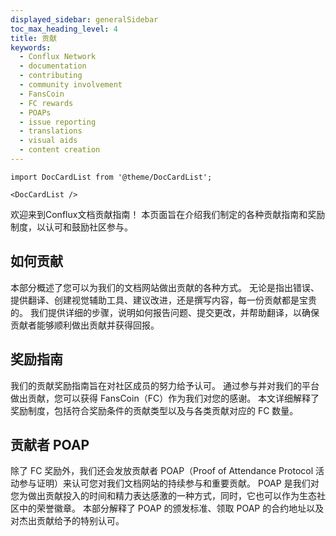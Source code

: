 ```yaml
---
displayed_sidebar: generalSidebar
toc_max_heading_level: 4
title: 贡献
keywords:
  - Conflux Network
  - documentation
  - contributing
  - community involvement
  - FansCoin
  - FC rewards
  - POAPs
  - issue reporting
  - translations
  - visual aids
  - content creation
---
```


```mdx-code-block
import DocCardList from '@theme/DocCardList';

<DocCardList />
```

欢迎来到Conflux文档贡献指南！ 本页面旨在介绍我们制定的各种贡献指南和奖励制度，以认可和鼓励社区参与。

## 如何贡献

本部分概述了您可以为我们的文档网站做出贡献的各种方式。 无论是指出错误、提供翻译、创建视觉辅助工具、建议改进，还是撰写内容，每一份贡献都是宝贵的。 我们提供详细的步骤，说明如何报告问题、提交更改，并帮助翻译，以确保贡献者能够顺利做出贡献并获得回报。

## 奖励指南

我们的贡献奖励指南旨在对社区成员的努力给予认可。 通过参与并对我们的平台做出贡献，您可以获得 FansCoin（FC）作为我们对您的感谢。 本文详细解释了奖励制度，包括符合奖励条件的贡献类型以及与各类贡献对应的 FC 数量。

## 贡献者 POAP

除了 FC 奖励外，我们还会发放贡献者 POAP（Proof of Attendance Protocol 活动参与证明）来认可您对我们文档网站的持续参与和重要贡献。 POAP 是我们对您为做出贡献投入的时间和精力表达感激的一种方式，同时，它也可以作为生态社区中的荣誉徽章。 本部分解释了 POAP 的颁发标准、领取 POAP 的合约地址以及对杰出贡献给予的特别认可。
